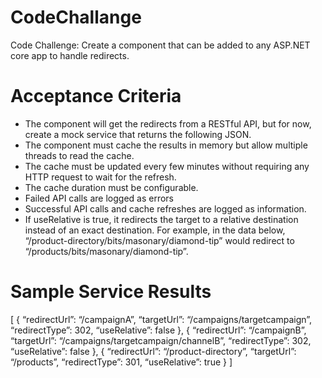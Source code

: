 # CodeChallange
Code Challenge: Create a component that can be added to any ASP.NET core app to handle redirects.

# Acceptance Criteria
*	The component will get the redirects from a RESTful API, but for now, create a mock service that returns the following JSON.
*	The component must cache the results in memory but allow multiple threads to read the cache.
*	The cache must be updated every few minutes without requiring any HTTP request to wait for the refresh.
*	The cache duration must be configurable.
*	Failed API calls are logged as errors
*	Successful API calls and cache refreshes are logged as information.
*	If useRelative is true, it redirects the target to a relative destination instead of an exact destination. For example, in the data below, “/product-directory/bits/masonary/diamond-tip” would redirect to “/products/bits/masonary/diamond-tip”.

# Sample Service Results
[
  {
     “redirectUrl”: “/campaignA”,
     “targetUrl”: “/campaigns/targetcampaign”,
     “redirectType”: 302,
     “useRelative”: false
  },
  {
     “redirectUrl”: “/campaignB”,
     “targetUrl”: “/campaigns/targetcampaign/channelB”,
     “redirectType”: 302,
     “useRelative”: false
  },
  {
     “redirectUrl”: “/product-directory”,
     “targetUrl”: “/products”,
     “redirectType”: 301,
     “useRelative”: true
  }
]
